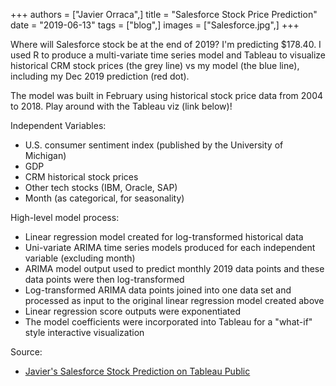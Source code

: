 +++
authors = ["Javier Orraca",]
title = "Salesforce Stock Price Prediction"
date = "2019-06-13"
tags = ["blog",]
images = ["Salesforce.jpg",]
+++

Where will Salesforce stock be at the end of 2019? I'm predicting $178.40. I used R to produce a multi-variate time series model and Tableau to visualize historical CRM stock prices (the grey line) vs my model (the blue line), including my Dec 2019 prediction (red dot).
<!--more-->
The model was built in February using historical stock price data from 2004 to 2018. Play around with the Tableau viz (link below)!

Independent Variables:

* U.S. consumer sentiment index (published by the University of Michigan)
* GDP
* CRM historical stock prices
* Other tech stocks (IBM, Oracle, SAP)
* Month (as categorical, for seasonality)

High-level model process:

* Linear regression model created for log-transformed historical data
* Uni-variate ARIMA time series models produced for each independent variable (excluding month)
* ARIMA model output used to predict monthly 2019 data points and these data points were then log-transformed
* Log-transformed ARIMA data points joined into one data set and processed as input to the original linear regression model created above
* Linear regression score outputs were exponentiated
* The model coefficients were incorporated into Tableau for a "what-if" style interactive visualization

Source:

* [Javier's Salesforce Stock Prediction on Tableau Public](https://public.tableau.com/profile/javier.orraca#!/vizhome/SalesforceStockPrediction/StockPrediction)